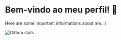 # Bem-vindo ao meu perfil! 👋

Here are some important informations about me. :)

![Github stats](https://github-readme-stats.vercel.app/api?username=yourGithubUsername)

